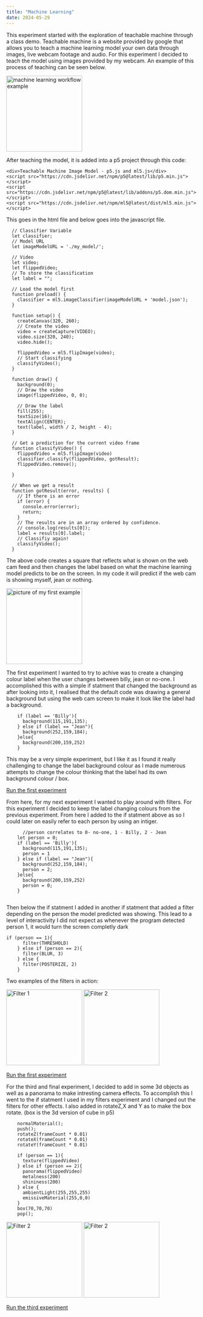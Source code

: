 ```yaml
---
title: "Machine Learning"
date: 2024-05-29
---
```


This experiment started with the exploration of teachable machine through a class demo. Teachable machine is a website provided by google that allows you to teach a machine learning model your own data through images, live webcam footage and audio. For this experiment I decided to teach the model using images provided by my webcam. An example of this process of teaching can be seen below.


<img src="/My-coding-portfolio/images/MachineLearning.png" alt="machine learning workflow example" width="200">

After teaching the model, it is added into a p5 project through this code:
```
<div>Teachable Machine Image Model - p5.js and ml5.js</div>
<script src="https://cdn.jsdelivr.net/npm/p5@latest/lib/p5.min.js"></script>
<script src="https://cdn.jsdelivr.net/npm/p5@latest/lib/addons/p5.dom.min.js"></script>
<script src="https://cdn.jsdelivr.net/npm/ml5@latest/dist/ml5.min.js"></script>
```
This goes in the html file and below goes into the javascript file.
```
  // Classifier Variable
  let classifier;
  // Model URL
  let imageModelURL = './my_model/';
  
  // Video
  let video;
  let flippedVideo;
  // To store the classification
  let label = "";

  // Load the model first
  function preload() {
    classifier = ml5.imageClassifier(imageModelURL + 'model.json');
  }

  function setup() {
    createCanvas(320, 260);
    // Create the video
    video = createCapture(VIDEO);
    video.size(320, 240);
    video.hide();

    flippedVideo = ml5.flipImage(video);
    // Start classifying
    classifyVideo();
  }

  function draw() {
    background(0);
    // Draw the video
    image(flippedVideo, 0, 0);

    // Draw the label
    fill(255);
    textSize(16);
    textAlign(CENTER);
    text(label, width / 2, height - 4);
  }

  // Get a prediction for the current video frame
  function classifyVideo() {
    flippedVideo = ml5.flipImage(video)
    classifier.classify(flippedVideo, gotResult);
    flippedVideo.remove();

  }

  // When we get a result
  function gotResult(error, results) {
    // If there is an error
    if (error) {
      console.error(error);
      return;
    }
    // The results are in an array ordered by confidence.
    // console.log(results[0]);
    label = results[0].label;
    // Classifiy again!
    classifyVideo();
  }
```
The above code creates a square that reflects what is shown on the web cam feed and then changes the label based on what the machine learning model predicts to be on the screen. In my code it will predict if the web cam is showing myself, jean or nothing. 


<img src="/My-coding-portfolio/images/first-example.png" alt="picture of my first example" width="200">



The first experiment I wanted to try to achive was to create a changing colour label when the user changes between billy, jean or no-one. I accomplished this with a simple if statment that changed the background as after looking into it, I realised that the default code was drawing a general background but using the web cam screen to make it look like the label had a background.
```
    if (label == 'Billy'){
      background(115,191,135);
    } else if (label == "Jean"){
      background(252,159,184);  
    }else{
      background(200,159,252)
    }
```
This may be a very simple experiment, but I like it as I found it really challenging to change the label background colour as I made numerous attempts to change the colour thinking that the label had its own background colour / box. 

[Run the first experiment](/My-coding-portfolio/creativeCode/Cube\Default/index.html)


From here, for my next experiment I wanted to play around with filters. For this experiment I decided to keep the label changing colours from the previous experiment. From here I added to the if statment above as so I could later on easily refer to each person by using an intiger.
```
      //person correlates to 0- no-one, 1 - Billy, 2 - Jean
    let person = 0;
    if (label == 'Billy'){
      background(115,191,135);
      person = 1
    } else if (label == "Jean"){
      background(252,159,184);  
      person = 2;
    }else{
      background(200,159,252)
      person = 0;
    }
    
```
Then below the if statment I added in another if statment that added a filter depending on the person the model predicted was showing. This lead to a level of interactivity I did not expect as whenever the program detected person 1, it would turn the screen completly dark 
```
if (person == 1){
      filter(THRESHOLD)
    } else if (person == 2){
      filter(BLUR, 3)
    } else {
      filter(POSTERIZE, 2)
    }
```
Two examples of the filters in action:

<img src="/My-coding-portfolio/images/black-and-white.png" alt="Filter 1" width="200">
<img src="/My-coding-portfolio/images/blur.png" alt="Filter 2" width="200">


[Run the first experiment](/My-coding-portfolio/creativeCode/Cube\Filters/index.html)



For the third and final experiment, I decided to add in some 3d objects as well as a panorama to make intresting camera effects. To accomplish this I went to the if statment I used in my filters experiment and I changed out the filters for other effects. I also added in rotateZ,X and Y as to make the box rotate. (box is the 3d version of cube in p5)
```
    normalMaterial();
    push();
    rotateZ(frameCount * 0.01)
    rotateX(frameCount * 0.01)
    rotateY(frameCount * 0.01)
    
    if (person == 1){
      texture(flippedVideo)
    } else if (person == 2){
      panorama(flippedVideo)
      metalness(200)
      shininess(200)
    } else {
      ambientLight(255,255,255)
      emissiveMaterial(255,0,0)
    }
    box(70,70,70)
    pop();
```



<img src="/My-coding-portfolio/images/ellpise.png" alt="Filter 2" width="200">
<img src="/My-coding-portfolio/images/cube-camera.png" alt="Filter 2" width="200">


[Run the third experiment](/My-coding-portfolio/creativeCode/Cube\cool-version/index.html)

